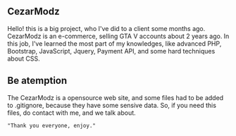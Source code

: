 ## CezarModz

Hello! this is a big project, who I've did to a client some months ago. CezarModz is an e-commerce, selling GTA V accounts about 2 years ago. In this job, I've learned the most part of my knowledges, like advanced PHP, Bootstrap, JavaScript, Jquery, Payment API, and some hard techniques about CSS.

## Be atemption

The CezarModz is a opensource web site, and some files had to be added to .gitignore, because they have some sensive data. So, if you need this files, do contact with me, and we talk about.

```
"Thank you everyone, enjoy."
```
